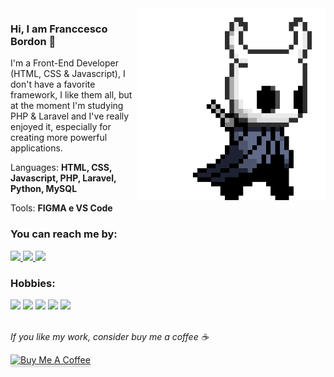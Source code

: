 <img src="https://raw.githubusercontent.com/TanZng/TanZng/master/assets/hollor_knight3.gif" min-width="300px" max-width="300px" width="300px" align="right">

<h3 align="left">
  Hi, I am Franccesco Bordon 🫡
</h1>

<p align="left">
  I'm a Front-End Developer (HTML, CSS & Javascript), I don't have a favorite framework, I like them all, but at the moment I'm studying PHP & Laravel and I've really enjoyed it, especially for creating more powerful applications.
</p>

<p align="left"> 
  Languages: <strong>HTML, CSS, Javascript, PHP, Laravel, Python, MySQL</strong>
</p>

<p align="left">
  Tools: <strong>FIGMA e VS Code</strong>
</p>

<div>
  <h3>You can reach me by: </h3>
  <a href="https://www.linkedin.com/in/franccesco-bordon" target="_blank">
    <img src="https://img.icons8.com/dusk/40/000000/linkedin.png"/>
  </a>
  <a href="mailto:franccesco_@hotmail.com" target="_blank">
    <img src="https://img.icons8.com/dusk/40/000000/ms-outlook.png"/>
    
  </a>
  <a href="https://wa.me/5547999693071" target="_blank">
    <img src="https://img.icons8.com/dusk/40/000000/whatsapp.png"/>
  </a>
</div>


<div>
  <h3>Hobbies:</h3>
  <img src="https://img.icons8.com/dusk/40/000000/garageband.png"/>
  <img src="https://img.icons8.com/dusk/40/000000/spotify.png"/>
  <img src="https://img.icons8.com/dusk/40/000000/steam.png"/> 
  <img src="https://img.icons8.com/dusk/40/000000/hollow-knight.png"/> 
  <img src="https://img.icons8.com/dusk/40/000000/league-of-legends.png"/> 
</div>

<br />

<p>
  <i>If you like my work, consider buy me a coffee ☕</i>
</p>
<a href="https://www.buymeacoffee.com/tiesco" target="_blank">
  <img 
    src="https://www.buymeacoffee.com/assets/img/custom_images/orange_img.png" 
    alt="Buy Me A Coffee" 
    style="height: 41px !important;width: 174px !important;box-shadow: 0px 3px 2px 0px rgba(190, 190, 190, 0.5) !important;-webkit-box-shadow: 0px 3px 2px 0px rgba(190, 190, 190, 0.5) !important;"
  >
</a>

